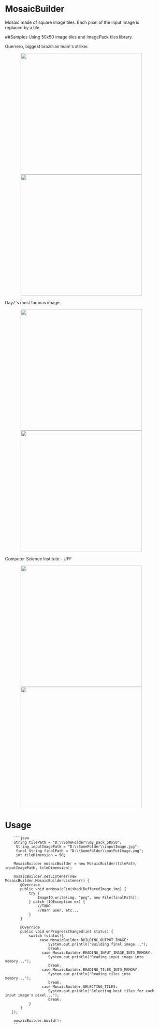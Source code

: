 # MosaicBuilder

Mosaic made of square image tiles. Each pixel of the input image is replaced by a tile.

##Samples
Using 50x50 image tiles and ImagePack tiles library.

Guerrero, biggest brazillian team's striker. 
<p align="center">
  <img src="http://www.sportv4.com/wp-content/uploads/2016/03/1158.jpg" width="400"/>
  <img src="http://i.imgur.com/uRk5bga.jpg" width="400"/>
</p>

DayZ's most famous image.
<p align="center">
  <img src="http://i.imgur.com/u73kIO9.jpg" width="400"/>
  <img src="http://i.imgur.com/v2crLWJ.png" width="400"/>
</p>

Computer Science Institute - UFF
<p align="center">
  <img src="http://i.imgur.com/cvmxYvL.jpg" width="400"/>
  <img src="http://i.imgur.com/d8lBZ7V.jpg" width="400"/>
</p>

# Usage

        ```java
        String tilePath = "D:\\SomeFolder\\my_pack_50x50";
         String inputImagePath = "D:\\SomeFolder\\inputImage.jpg";
         final String finalPath = "D:\\SomeFolder\\outPutImage.png";
         int tileDimension = 50;
        
        MosaicBuilder mosaicBuilder = new MosaicBuilder(tilePath, inputImagePath, tileDimension);

        mosaicBuilder.setListener(new MosaicBuilder.MosaicBuilderListener() {
           @Override
           public void onMosaicFinished(BufferedImage img) {
               try {
                   ImageIO.write(img, "png", new File(finalPath));
               } catch (IOException ex) {
                   //TODO
                   //Warn user, etc...
               }
           }

           @Override
           public void onProgressChanged(int status) {
               switch (status){
                    case MosaicBuilder.BUILDING_OUTPUT_IMAGE:
                        System.out.println("Building final image...");
                        break;
                     case MosaicBuilder.READING_INPUT_IMAGE_INTO_MEMORY:
                        System.out.println("Reading input image into memory...");
                        break;
                     case MosaicBuilder.READING_TILES_INTO_MEMORY:
                        System.out.println("Reading tiles into memory...");
                        break;
                     case MosaicBuilder.SELECTING_TILES:
                        System.out.println("Selecting best tiles for each input image's pixel...");
                        break;
               }
           }
       });
        
        mosaicBuilder.build();
        ```
